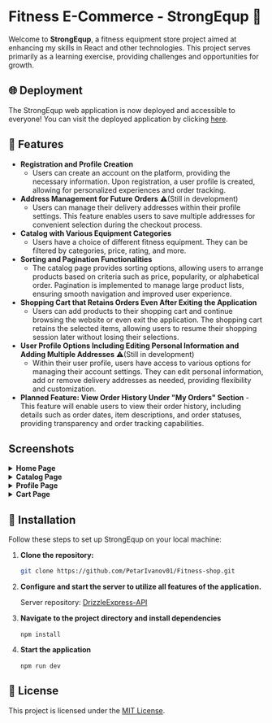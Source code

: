 # Fitness E-Commerce - StrongEqup 💪

Welcome to **StrongEqup**, a fitness equipment store project aimed at enhancing my skills in React and other technologies. This project serves primarily as a learning exercise, providing challenges and opportunities for growth.

## 🌐 Deployment

The StrongEqup web application is now deployed and accessible to everyone! You can visit the deployed application by clicking [here](https://fitness-store-a1206.web.app/).

## 🔑 Features

-   **Registration and Profile Creation**
    -   Users can create an account on the platform, providing the necessary information. Upon registration, a user profile is created, allowing for personalized experiences and order tracking.
-   **Address Management for Future Orders** ⚠️(Still in development)
    -   Users can manage their delivery addresses within their profile settings. This feature enables users to save multiple addresses for convenient selection during the checkout process.
-   **Catalog with Various Equipment Categories**
    -   Users have a choice of different fitness equipment. They can be filtered by categories, price, rating, and more.
-   **Sorting and Pagination Functionalities**
    -   The catalog page provides sorting options, allowing users to arrange products based on criteria such as price, popularity, or alphabetical order. Pagination is implemented to manage large product lists, ensuring smooth navigation and improved user experience.
-   **Shopping Cart that Retains Orders Even After Exiting the Application**
    -   Users can add products to their shopping cart and continue browsing the website or even exit the application. The shopping cart retains the selected items, allowing users to resume their shopping session later without losing their selections.
-   **User Profile Options Including Editing Personal Information and Adding Multiple Addresses** ⚠️(Still in development)
    -   Within their user profile, users have access to various options for managing their account settings. They can edit personal information, add or remove delivery addresses as needed, providing flexibility and customization.
-   **Planned Feature: View Order History Under "My Orders" Section** - This feature will enable users to view their order history, including details such as order dates, item descriptions, and order statuses, providing transparency and order tracking capabilities.

## Screenshots

<details>
        <summary><b>Home Page</b></summary>
        <p>The Home Page serves as the main entry point to the StrongEqup application. Here, users are greeted with an overview of featured products, promotional offers, and important announcements. The design aims to provide a visually appealing and engaging experience, encouraging users to explore the catalog and make purchases.</p>
        <div class="image-wrapper">
                <img src="screenshots/home-page.png" alt="Home Page Screenshot"> 
        </div>
</details>
<details>
        <summary><b>Catalog Page</b></summary>
        <p>The Catalog Page showcases the wide range of fitness equipment available on StrongEqup. Users can browse through various categories such as cardio machines, strength training equipment, accessories, and more. The page features intuitive navigation and filtering options, allowing users to easily find products that suit their fitness needs and preferences.</p>
            <div class="image-wrapper">
                <img src="screenshots/catalog-page.png"/> 
            </div>
</details>
<details>
        <summary><b>Profile Page</b></summary>
        <p>The Profile Page provides users with personalized account management features. Here, users can view and edit their personal information, manage delivery addresses, track order history, and update account settings. The page is designed to offer convenience and control, empowering users to tailor their StrongEqup experience to their individual preferences.</p>
        <div class="image-wrapper">
                <img src="screenshots/profile-page.png"/>
        </div>
    </details>
    <details>
    <summary><b>Cart Page</b></summary>
    <p>The Cart Page displays the items that users have added to their shopping cart while browsing the StrongEqup catalog. Users can review the selected products, adjust quantities, and proceed to checkout. The page is designed to be user-friendly and intuitive, providing a seamless shopping experience from product selection to purchase confirmation.</p>
    <div class="image-wrapper">
            <img src="screenshots/cart-page.png"/>
    </div>
</details>


## 🔧 Installation

Follow these steps to set up StrongEqup on your local machine:

1. **Clone the repository:**
    ```bash
    git clone https://github.com/PetarIvanov01/Fitness-shop.git
    ```
2. **Configure and start the server to utilize all features of the application.**

    Server repository: [DrizzleExpress-API](https://github.com/PetarIvanov01/DrizzleExpress-API)

3. **Navigate to the project directory and install dependencies**

    `npm install`

4. **Start the application**

    `npm run dev`

## 📃 License

This project is licensed under the [MIT License](LICENSE).
